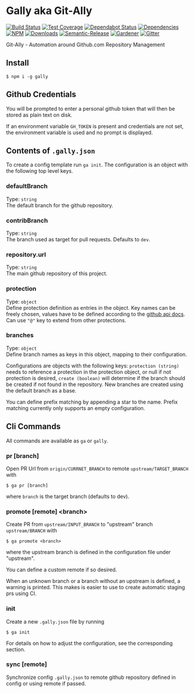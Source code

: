 # Gally aka Git-Ally

[![Build Status](https://img.shields.io/travis/loopmediagroup/gally/master.svg)](https://travis-ci.org/loopmediagroup/gally)
[![Test Coverage](https://img.shields.io/coveralls/loopmediagroup/gally/master.svg)](https://coveralls.io/github/loopmediagroup/gally?branch=master)
[![Dependabot Status](https://api.dependabot.com/badges/status?host=github&repo=loopmediagroup/gally)](https://dependabot.com)
[![Dependencies](https://david-dm.org/loopmediagroup/gally/status.svg)](https://david-dm.org/loopmediagroup/gally)
[![NPM](https://img.shields.io/npm/v/gally.svg)](https://www.npmjs.com/package/gally)
[![Downloads](https://img.shields.io/npm/dt/gally.svg)](https://www.npmjs.com/package/gally)
[![Semantic-Release](https://github.com/simlu/js-gardener/blob/master/assets/icons/semver.svg)](https://github.com/semantic-release/semantic-release)
[![Gardener](https://github.com/simlu/js-gardener/blob/master/assets/badge.svg)](https://github.com/simlu/js-gardener)
[![Gitter](https://github.com/simlu/js-gardener/blob/master/assets/icons/gitter.svg)](https://gitter.im/loopmediagroup/gally)

Git-Ally - Automation around Github.com Repository Management

## Install

    $ npm i -g gally

## Github Credentials

You will be prompted to enter a personal github token that will then be stored as plain text on disk.

If an environment variable `GH_TOKEN` is present and credentials are not set, 
the environment variable is used and no prompt is displayed.

## Contents of `.gally.json`

To create a config template run `ga init`. The configuration is an object with the following top level keys.

### defaultBranch

Type: `string`<br>
The default branch for the github repository.

### contribBranch

Type: `string`<br>
The branch used as target for pull requests. Defaults to `dev`.

### repository.url

Type: `string`<br>
The main github repository of this project.

### protection

Type: `object`<br>
Define protection definition as entries in the object. Key names can be freely chosen, values have to be defined according to the [github api docs](https://developer.github.com/v3/repos/branches/#update-branch-protection). Can use `"@"` key to extend from other protections.

### branches

Type: `object`<br>
Define branch names as keys in this object, mapping to their configuration. 

Configurations are objects with the following keys: `protection (string)` needs to reference a protection in the protection object, or null if not protection is desired, `create (boolean)` will determine if the branch should be created if not found in the repository. New branches are created using the default branch as a base.

You can define prefix matching by appending a star to the name. Prefix matching currently only supports an empty configuration.

## Cli Commands

All commands are available as `ga` or `gally`.

### pr [branch]

Open PR Url from `origin/CURRNET_BRANCH` to remote `upstream/TARGET_BRANCH` with

    $ ga pr [branch]

where `branch` is the target branch (defaults to dev).

### promote [remote] \<branch\>

Create PR from `upstream/INPUT_BRANCH` to "upstream" branch `upstream/BRANCH` with

    $ ga promote <branch>

where the upstream branch is defined in the configuration file under "upstream".

You can define a custom remote if so desired.

When an unknown branch or a branch without an upstream is defined, a warning is printed. This makes is easier to use to create automatic staging prs using CI.

### init

Create a new `.gally.json` file by running

    $ ga init

For details on how to adjust the configuration, see the corresponding section.

### sync [remote]

Synchronize config `.gally.json` to remote github repository defined in config or using remote if passed.
